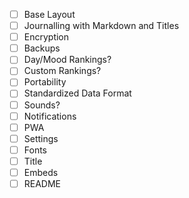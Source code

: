 - [ ] Base Layout
- [ ] Journalling with Markdown and Titles
- [ ] Encryption
- [ ] Backups
- [ ] Day/Mood Rankings?
- [ ] Custom Rankings?
- [ ] Portability
- [ ] Standardized Data Format
- [ ] Sounds?
- [ ] Notifications
- [ ] PWA
- [ ] Settings
- [ ] Fonts
- [ ] Title
- [ ] Embeds
- [ ] README